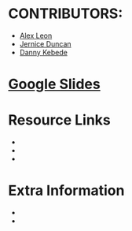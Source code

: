 # CONTRIBUTORS:


- [Alex Leon](https://github.com/aleon510)
- [Jernice Duncan](https://github.com/jerniceduncan)
- [Danny Kebede](https://github.com/dannythedeveloper1)


# [Google Slides](https://docs.google.com/presentation/d/1OpKDHqTLcUz6mUfraPyVMMJp_1bqGsjibXElK8GWCmw/edit?usp=sharing)

# Resource Links

-
-
-


# Extra Information
- 
- 